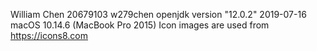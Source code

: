 William Chen
20679103 w279chen
openjdk version "12.0.2" 2019-07-16
macOS 10.14.6 (MacBook Pro 2015)
Icon images are used from https://icons8.com
